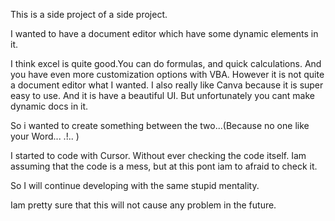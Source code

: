 This is a side project of a side project.

I wanted to have a document editor which have some dynamic elements in it. 

I think excel is quite good.You can do formulas, and quick calculations. And you have even more customization options with VBA. However it is not quite a document editor what I wanted.
I also really like Canva because it is super easy to use. And it is have a beautiful UI. But unfortunately you cant make dynamic docs in it.

So i wanted to create something between the two...(Because no one like your Word...  .!.. )

I started to code with Cursor. Without ever checking the code itself.
Iam assuming that the code is a mess, but at this pont iam to afraid to check it. 

So I will continue developing with the same stupid mentality. 

Iam pretty sure that this will not cause any problem in the future.
